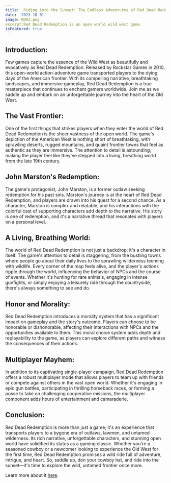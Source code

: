 ```yaml
---
title:  Riding into the Sunset: The Endless Adventures of Red Dead Redemption'
date: '2023-10-01'
image: RDR2.png
excerpt:Red Dead Redemption is an open world wild west game.
isFeatured: true
---
```



## Introduction:

Few games capture the essence of the Wild West as beautifully and evocatively as Red Dead Redemption. Released by Rockstar Games in 2010, this open-world action-adventure game transported players to the dying days of the American frontier. With its compelling narrative, breathtaking landscapes, and immersive gameplay, Red Dead Redemption is a true masterpiece that continues to enchant gamers worldwide. Join me as we saddle up and embark on an unforgettable journey into the heart of the Old West.

## The Vast Frontier:

One of the first things that strikes players when they enter the world of Red Dead Redemption is the sheer vastness of the open world. The game's depiction of the American West is nothing short of breathtaking, with sprawling deserts, rugged mountains, and quaint frontier towns that feel as authentic as they are immersive. The attention to detail is astounding, making the player feel like they've stepped into a living, breathing world from the late 19th century.

## John Marston's Redemption:

The game's protagonist, John Marston, is a former outlaw seeking redemption for his past sins. Marston's journey is at the heart of Red Dead Redemption, and players are drawn into his quest for a second chance. As a character, Marston is complex and relatable, and his interactions with the colorful cast of supporting characters add depth to the narrative. His story is one of redemption, and it's a narrative thread that resonates with players on a personal level.

## A Living, Breathing World:

The world of Red Dead Redemption is not just a backdrop; it's a character in itself. The game's attention to detail is staggering, from the bustling towns where people go about their daily lives to the sprawling wilderness teeming with wildlife. Every corner of the map feels alive, and the player's actions ripple through the world, influencing the behavior of NPCs and the course of events. Whether it's hunting for rare animals, engaging in intense gunfights, or simply enjoying a leisurely ride through the countryside, there's always something to see and do.

## Honor and Morality:

Red Dead Redemption introduces a morality system that has a significant impact on gameplay and the story's outcome. Players can choose to be honorable or dishonorable, affecting their interactions with NPCs and the opportunities available to them. This moral choice system adds depth and replayability to the game, as players can explore different paths and witness the consequences of their actions.

## Multiplayer Mayhem:

In addition to its captivating single-player campaign, Red Dead Redemption offers a robust multiplayer mode that allows players to team up with friends or compete against others in the vast open world. Whether it's engaging in epic gun battles, participating in thrilling horseback races, or forming a posse to take on challenging cooperative missions, the multiplayer component adds hours of entertainment and camaraderie.

## Conclusion:

Red Dead Redemption is more than just a game; it's an experience that transports players to a bygone era of outlaws, lawmen, and untamed wilderness. Its rich narrative, unforgettable characters, and stunning open world have solidified its status as a gaming classic. Whether you're a seasoned cowboy or a newcomer looking to experience the Old West for the first time, Red Dead Redemption promises a wild ride full of adventure, intrigue, and heart. So, saddle up, don your cowboy hat, and ride into the sunset—it's time to explore the wild, untamed frontier once more.




Learn more about it [here](https://academind.com).
